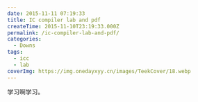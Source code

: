 ```yaml
---
date: 2015-11-11 07:19:33
title: IC compiler lab and pdf
createTime: 2015-11-10T23:19:33.000Z
permalink: /ic-compiler-lab-and-pdf/
categories:
  - Downs
tags:
  - icc
  - lab
coverImg: https://img.onedayxyy.cn/images/TeekCover/18.webp
---
```


学习啊学习。
